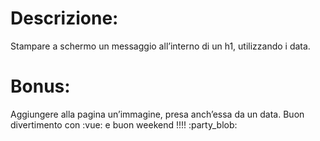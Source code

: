 # Descrizione:

Stampare a schermo un messaggio all’interno di un h1, utilizzando i data.

# Bonus:

Aggiungere alla pagina un’immagine, presa anch’essa da un data.
Buon divertimento con :vue: e buon weekend !!!! :party_blob:
